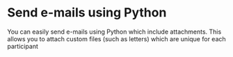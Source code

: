 # Send e-mails using Python

You can easily send e-mails using Python which include attachments. This allows
you to attach custom files (such as letters) which are unique for each participant